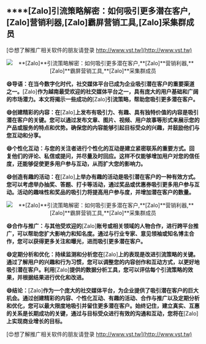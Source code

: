 ## ****[Zalo]**引流策略解密：如何吸引更多潜在客户,**[Zalo]**营销利器,**[Zalo]**霸屏营销工具,**[Zalo]**采集群成员**

[😍想了解推广相关软件的朋友请登录 http://www.vst.tw](http://www.vst.tw)

 <center><img src="https://vst.tw/MP4/tuiguang/png/1.png" alt="**[Zalo]**引流策略解密：如何吸引更多潜在客户,**[Zalo]**营销利器,**[Zalo]**霸屏营销工具,**[Zalo]**采集群成员"></center>

**😄导语：在当今数字化时代，社交媒体平台已成为企业吸引潜在客户的重要渠道之一。**[Zalo]**作为越南最受欢迎的社交媒体平台之一，具有庞大的用户基础和广阔的市场潜力。本文将揭示一些成功的**[Zalo]**引流策略，帮助您吸引更多潜在客户。**

**😄创建精彩的内容：在**[Zalo]**上发布有吸引力、有趣、具有独特价值的内容是吸引潜在客户的关键。您可以通过发布文章、图片、视频、用户故事等形式来展示您的产品或服务的特点和优势。确保您的内容能够引起目标受众的兴趣，并鼓励他们与您互动和分享。**

**😄个性化互动：与您的关注者进行个性化的互动是建立紧密联系的重要方式。回复他们的评论、私信或提问，并尽量及时回应。这样不仅能够增加用户对您的信任度，还能够促使更多用户参与互动，从而扩大您的影响力。**

**😄创造有趣的活动：在**[Zalo]**上举办有趣的活动是吸引潜在客户的一种有效方式。您可以考虑举办抽奖、答题、打卡等活动，通过奖品或优惠券吸引更多用户参与互动。活动的趣味性和奖品的吸引力将提高用户参与度，并增加潜在客户的数量。**

 <center><img src="https://vst.tw/MP4/tuiguang/png/2.png" alt="**[Zalo]**引流策略解密：如何吸引更多潜在客户,**[Zalo]**营销利器,**[Zalo]**霸屏营销工具,**[Zalo]**采集群成员"></center>

**😄合作与推广：与其他受欢迎的**[Zalo]**账号或相关领域的人物合作，进行跨平台推广，可以帮助您扩大影响力和知名度。通过与行业专家、意见领袖或知名博主合作，您可以获得更多关注和曝光，进而吸引更多潜在客户。**

**😄定期分析和优化：持续监测和分析您在**[Zalo]**上的表现是改进引流策略的关键。通过了解用户的兴趣和行为习惯，您可以调整您的内容创作和互动方式，以更好地吸引潜在客户。利用**[Zalo]**提供的数据分析工具，您可以评估每个引流策略的效果，并根据结果进行优化和改进。**

**😄结论：**[Zalo]**作为一个庞大的社交媒体平台，为企业提供了吸引潜在客户的巨大机会。通过创建精彩的内容、个性化互动、有趣的活动、合作与推广以及定期分析和优化，您可以最大限度地吸引并留住更多潜在客户。始终记住，建立真实、互惠的关系是长期成功的关键，通过与目标受众进行有效的沟通和互动，您将在**[Zalo]**上实现商业增长的目标。**

[😍想了解推广相关软件的朋友请登录 http://www.vst.tw](http://www.vst.tw)



